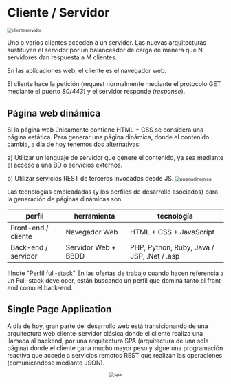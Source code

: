 
# Cliente / Servidor
<img src="../../img/ud01/clienteservidor.png" alt="clienteservidor" style="zoom:70%;" />

Uno o varios clientes acceden a un servidor. Las nuevas arquitecturas sustituyen el servidor por un balanceador de carga de manera que N servidores dan respuesta a M clientes.

En las aplicaciones web, el cliente es el navegador web.

El cliente hace la petición (request normalmente mediante el protocolo GET mediante el puerto *80*/*443*) y el servidor responde (*response*).

## Página web dinámica
Si la página web únicamente contiene HTML + CSS se considera una página estática. Para generar una página dinámica, donde el contenido cambia, a día de hoy tenemos dos alternativas:

a) Utilizar un lenguaje de servidor que genere el contenido, ya sea mediante el acceso a una BD o servicios externos.

b) Utilizar servicios REST de terceros invocados desde JS.
<img src="../../img/ud01/paginadinamica.png" alt="paginadinamica" style="zoom:70%;" />

Las tecnologías empleadadas (y los perfiles de desarrollo asociados) para la generación de páginas dinámicas son:

| perfil              | herramienta         | tecnología                                 |
| ------------------- | ------------------- | ------------------------------------------ |
| Front-end / cliente | Navegador Web       | HTML + CSS + JavaScript                    |
| Back-end / servidor | Servidor Web + BBDD | PHP, Python, Ruby, Java / JSP, .Net / .asp |

!!!note "Perfil full-stack"
 	En las ofertas de trabajo cuando hacen referencia a un Full-stack developer, están buscando un perfil que domina tanto el front-end como el back-end.

## Single Page Application
A día de hoy, gran parte del desarrollo web está transicionando de una arquitectura web cliente-servidor clásica donde el cliente realiza una llamada al backend, por una arquitectura SPA (arquitectura de una sola página) donde el cliente gana mucho mayor peso y sigue una programación reactiva que accede a servicios remotos REST que realizan las operaciones (comunicandose mediante JSON).

<div style="text-align: center;"><img src="../../img/ud01/01spa.png" alt="spa" style="zoom:70%;" /></div>

